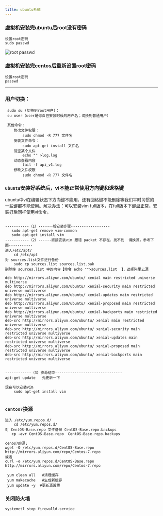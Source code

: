 ```yaml
---
title: ubuntu系统
---
```

### 虚拟机安装完ubuntu后root没有密码
```
设置root密码
sudo passwd
```
![root passwd](/img/ubuntu/linux_command/linux_00/root_passwd.png)
### 虚拟机安装完centos后重新设置root密码
```
设置root密码
passwd
```
--------------------------------
### 用户切换：    
```
 sudo su (切换到root用户)；    
 su user（user是你自己安装时候的用户名；切换到普通用户）
 
 其他命令：
	修改文件权限：
     	sudo chmod -R 777 文件名
	安装文件命令：
     	sudo apt-get install 文件名
    清空某个文件
    	echo "" >log.log
    动态查看内容
    	tail -f api_v1.log
    修改文件权限
     	sudo chmod -R 777 文件名
```

### `ubuntu`安装好系统后，vi不能正常使用方向键和退格键
ubuntu中vi在编辑状态下方向键不能用，还有回格键不能删除等我们平时习惯的一些键都不能使用。解决办法：可以安装vim full版本，在full版本下键盘正常，安装好后同样使用vi命令。

```

-----------（1）-----一般安装步骤------------------
   sudo apt-get remove vim-common
   sudo apt-get install vim
-----------（2）------直接安装vim 报错 packet 不存在、找不到  请换源，参考下面-----------
进入/etc/apt/
	cd /etc/apt
对 sources.list文件进行备份
	sudo cp sources.list sources.list.bak
删除掉 sources.list 中的内容【命令 echo "">sources.list  】，选择阿里云源	

deb http://mirrors.aliyun.com/ubuntu/ xenial main restricted universe multiverse
deb http://mirrors.aliyun.com/ubuntu/ xenial-security main restricted universe multiverse
deb http://mirrors.aliyun.com/ubuntu/ xenial-updates main restricted universe multiverse
deb http://mirrors.aliyun.com/ubuntu/ xenial-proposed main restricted universe multiverse
deb http://mirrors.aliyun.com/ubuntu/ xenial-backports main restricted universe multiverse
deb-src http://mirrors.aliyun.com/ubuntu/ xenial main restricted universe multiverse
deb-src http://mirrors.aliyun.com/ubuntu/ xenial-security main restricted universe multiverse
deb-src http://mirrors.aliyun.com/ubuntu/ xenial-updates main restricted universe multiverse
deb-src http://mirrors.aliyun.com/ubuntu/ xenial-proposed main restricted universe multiverse
deb-src http://mirrors.aliyun.com/ubuntu/ xenial-backports main restricted universe multiverse


------------（3）换源结束-------------------------------
apt-get update   先更新一下

现在可以安装vim
 	sudo apt-get install vim
 	
```

### `centos7`换源

```shell
进入 /etc/yum.repos.d/ 
	cd /etc/yum.repos.d/
对 CentOS-Base.repo 文件备份 CentOS-Base.repo.backups
   cp -avr CentOS-Base.repo  CentOS-Base.repo.backups

cenos7的源;
wget -O /etc/yum.repos.d/CentOS-Base.repo http://mirrors.aliyun.com/repo/Centos-7.repo
或者
curl -o /etc/yum.repos.d/CentOS-Base.repo http://mirrors.aliyun.com/repo/Centos-7.repo

 yum clean all   #清理缓存
 yum makecache   #生成新缓存
 yum update -y  #更新源设置
```

### 关闭防火墙

```shell
systemctl stop firewalld.service
```





















